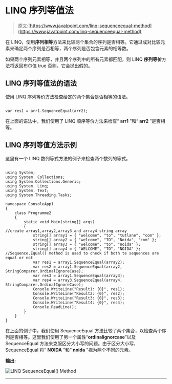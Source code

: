 # LINQ 序列等值法

> 原文:[https://www.javatpoint.com/linq-sequenceequal-method](https://www.javatpoint.com/linq-sequenceequal-method)

在 LINQ，使用**序列相等**方法来比较两个集合的序列是否相等。它通过成对比较元素来确定两个序列是否相等，两个序列是否包含元素的相等数。

如果两个序列元素相等，并且两个序列中的所有元素都匹配，则 LINQ **序列等价**方法将返回布尔值 true 否则，它会抛出假的。

## LINQ 序列等值法的语法

使用 LINQ 序列等价方法检查给定的两个集合是否相等的语法。

```

var res1 = arr1.SequenceEqual(arr2);

```

在上面的语法中，我们使用了 LINQ 顺序等价方法来检查“ **arr1** ”和“ **arr2** ”是否相等。

## LINQ 序列等值方法示例

这里有一个 LINQ 数列等式方法的例子来检查两个数列的等式。

```

using System;
using System. Collections;
using System.Collections.Generic;
using System. Linq;
using System. Text;
using System.Threading.Tasks;

namespace ConsoleApp1
{
    class Programme2
    {
        static void Main(string[] args)
        {
//create array1,array2,array3 and array4 string array
            string[] array1 = { "welcome", "to", "tutlane", "com" };
            string[] array2 = { "welcome", "TO", "Noida", "com" };
            string[] array3 = { "welcome", "to", "noida" };
            string[] array4 = { "WELCOME", "TO", "NOIDA" };
//Sequence.Equal() method is used to check if both te sequences are equal or not
            var res1 = array1.SequenceEqual(array2);
            var res2 = array1.SequenceEqual(array2, StringComparer.OrdinalIgnoreCase);
            var res3 = array1.SequenceEqual(array3);
            var res4 = array3.SequenceEqual(array4, StringComparer.OrdinalIgnoreCase);
            Console.WriteLine("Result1: {0}", res1);
            Console.WriteLine("Result2: {0}", res2);
            Console.WriteLine("Result3: {0}", res3);
            Console.WriteLine("Result4: {0}", res4);
            Console.ReadLine();
        }
    }
}

```

在上面的例子中，我们使用 SequenceEqual 方法比较了两个集合，以检查两个序列是否相等。这里我们使用了另一个属性“**ordinalignorcase**”以及 SequenceEqual 方法来克服区分大小写的问题。由于区分大小写，SequenceEqual 将“ **NOIDA** ”和“ **noida** ”视为两个不同的元素。

**输出:**

![LINQ SequenceEqual() Method](../Images/b50ec5bf8da4724bdb21c7d060a04818.png)

* * *